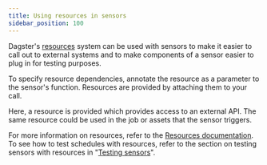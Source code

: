 ```yaml
---
title: Using resources in sensors
sidebar_position: 100
---
```


Dagster's [resources](/guides/build/external-resources/) system can be used with sensors to make it easier to call out to external systems and to make components of a sensor easier to plug in for testing purposes.

To specify resource dependencies, annotate the resource as a parameter to the sensor's function. Resources are provided by attaching them to your <PyObject section="definitions" module="dagster" object="Definitions" /> call.

Here, a resource is provided which provides access to an external API. The same resource could be used in the job or assets that the sensor triggers.

<CodeExample path="docs_snippets/docs_snippets/concepts/resources/pythonic_resources.py" startAfter="start_new_resource_on_sensor" endBefore="end_new_resource_on_sensor" dedent="4" />

For more information on resources, refer to the [Resources documentation](/guides/build/external-resources). To see how to test schedules with resources, refer to the section on testing sensors with resources in "[Testing sensors](testing-sensors)".
